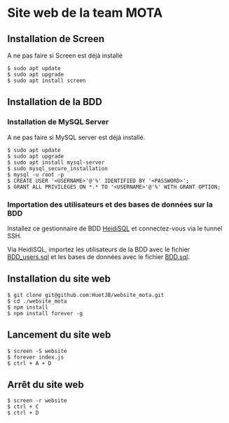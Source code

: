 # Site web de la team MOTA

## Installation de Screen

A ne pas faire si Screen est déjà installé

```
$ sudo apt update
$ sudo apt upgrade
$ sudo apt install screen
```

## Installation de la BDD

### Installation de MySQL Server

A ne pas faire si MySQL server est déjà installé.

```
$ sudo apt update
$ sudo apt upgrade
$ sudo apt install mysql-server
$ sudo mysql_secure_installation
$ mysql -u root -p
$ CREATE USER '<USERNAME>'@'%' IDENTIFIED BY '<PASSWORD>';
$ GRANT ALL PRIVILEGES ON *.* TO '<USERNAME>'@'%' WITH GRANT OPTION;
```

### Importation des utilisateurs et des bases de données sur la BDD

Installez ce gestionnaire de BDD [HeidiSQL](https://www.heidisql.com/download.php) et connectez-vous via le tunnel SSH.

Via HeidiSQL, importez les utilisateurs de la BDD avec le fichier [BDD_users.sql](bdd/BDD_users.sql) et les bases de données avec le fichier [BDD.sql](bdd/BDD.sql).

## Installation du site web

```
$ git clone git@github.com:HuetJB/website_mota.git
$ cd ./website_mota
$ npm install
$ npm install forever -g
```

## Lancement du site web

```
$ screen -S website
$ forever index.js
$ ctrl + A + D
```

## Arrêt du site web

```
$ screen -r website
$ ctrl + C
$ ctrl + D
```
